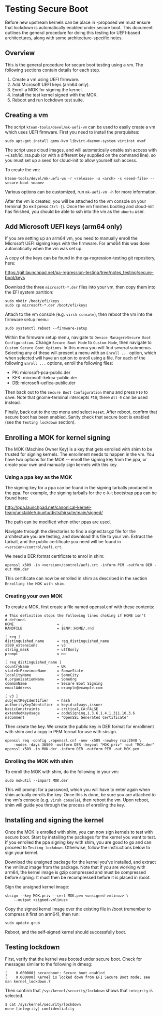 #                         Testing Secure Boot

Before new upstream kernels can be place in -proposed we must ensure that
lockdown is automatically enabled under secure boot. This document outlines the
general procedure for doing this testing for UEFI-based architectures, along
with some architecture-specific notes.

## Overview

This is the general procedure for secure boot testing using a vm. The following
sections contain details for each step.

 1. Create a vm using UEFI firmware.
 2. Add Microsoft UEFI keys (arm64 only).
 2. Enroll a MOK for signing the kernel.
 3. Install the test kernel signed with the MOK.
 4. Reboot and run lockdown test suite.

## Creating a vm

The script `kteam-tools/devel/mk-uefi-vm` can be used to easily create a vm
which uses UEFI firmware. First you need to install the prerquisites:

```
sudo apt-get install qemu-kvm libvirt-daemon-system virtinst ovmf
```

The script uses cloud images, and will automatically enable ssh access with
~/.ssh/id_rsa.pub (or with a different key supplied on the command line).
so you must set up a seed for cloud-init to allow yourself ssh access.

To create the vm:

```
kteam-tools/devel/mk-uefi-vm -r <release> -a <arch> -s <seed-file> --secure-boot <name>
```

Various options can be customized, run `mk-uefi-vm -h` for more information.

After the vm is created, you will be attached to the vm console on your terminal
(to exit press `Ctrl-]`). Once the vm finishes booting and cloud-init has
finished, you should be able to ssh into the vm as the `ubuntu` user.

## Add Microsoft UEFI keys (arm64 only)

If you are setting up an arm64 vm, you need to manually enroll the Microsoft
UEFI signing keys with the firmware. For amd64 this was done automatically when
the vm was set up.

A copy of the keys can be found in the qa-regression-testing git repository,
here:

https://git.launchpad.net/qa-regression-testing/tree/notes_testing/secure-boot/keys

Download the three `microsoft-*.der` files into your vm, then copy them into the
EFI system partition:

```
sudo mkdir /boot/efi/keys
sudo cp microsoft-*.der /boot/efi/keys
```

Attach to the vm console (e.g. `virsh console`), then reboot the vm into the
firmware setup menu:

```
sudo systemctl reboot --firmware-setup
```

Within the firmware setup menu, navigate to `Device Manager>Secure Boot
Configuration`. Change `Secure Boot Mode` to `Custom Mode`, then navigate to
`Custom Secure Boot Options`. In this menu you will find several submenus.
Selecting any of these will present a menu with an `Enroll ...` option, which
when selected will have an option to enroll using a file. For each of the
following `Enroll ...` options, enroll the following files:

 - PK: microsoft-pca-public.der
 - KEK: microsoft-kekca-public.der
 - DB: microsoft-uefica-public.der

Then back out to the `Secure Boot Configuration` menu and press `F10` to save.
Note that gnome-terminal intercepts `F10`; there `Alt-0` can be used instead.

Finally, back out to the top menu and select `Reset`. After reboot, confirm that
secure boot has been enabled. Sanity check that secure boot is enabled (see the
`Testing lockdown` section).

## Enrolling a MOK for kernel signing

The MOK (Machine Owner Key) is a key that gets enrolled with shim to be trusted
for signing kernels. The enrollment needs to happen in the vm. You have two
options for the MOK -- enroll the signing key from the ppa, or create your own
and manually sign kernels with this key.

### Using a ppa key as the MOK

The signing key for a ppa can be found in the signing tarballs produced in the
ppa. For example, the signing tarballs for the c-k-t bootstrap ppa can be found
here:

http://ppa.launchpad.net/canonical-kernel-team/unstable/ubuntu/dists/hirsute/main/signed/

The path can be modified when other ppas are used.

Navigate through the directories to find a signed.tar.gz file for the
architecture you are testing, and download this file to your vm. Extract the
tarball, and the public certificate you need will be found in
`<version>/control/uefi.crt`.

We need a DER format certificate to enrol in shim:

```
openssl x509 -in <version>/control/uefi.crt -inform PEM -outform DER -out MOK.der
```

This certificate can now be enrolled in shim as described in the section
`Enrolling the MOK with shim`.

### Creating your own MOK

To create a MOK, first create a file named openssl.cnf with these contents:

```
# This definition stops the following lines choking if HOME isn't
# defined.
HOME                    = .
RANDFILE                = $ENV::HOME/.rnd

[ req ]
distinguished_name      = req_distinguished_name
x509_extensions         = v3
string_mask             = utf8only
prompt                  = no

[ req_distinguished_name ]
countryName             = UK
stateOrProvinceName     = SomweState
localityName            = SomeCity
0.organizationName      = SomeOrg
commonName              = Secure Boot Signing
emailAddress            = example@example.com

[ v3 ]
subjectKeyIdentifier    = hash
authorityKeyIdentifier  = keyid:always,issuer
basicConstraints        = critical,CA:FALSE
extendedKeyUsage        = codeSigning,1.3.6.1.4.1.311.10.3.6
nsComment               = "OpenSSL Generated Certificate"
```

Then create the key. We create the public key in DER format for enrollment with
shim and a copy in PEM format for use with sbsign.

```
openssl req -config ./openssl.cnf -new -x509 -newkey rsa:2048 \
    -nodes -days 36500 -outform DER -keyout "MOK.priv" -out "MOK.der"
openssl x509 -in MOK.der -inform DER -outform PEM -out MOK.pem
```

### Enrolling the MOK with shim

To enroll the MOK with shim, do the following in your vm:

```
sudo mokutil --import MOK.der
```

This will prompt for a password, which you will have to enter again when shim
actually enrolls the key. Once this is done, be sure you are attached to the
vm's console (e.g. `virsh console`), then reboot the vm. Upon reboot, shim will
guide you through the process of enrolling the key.

## Installing and signing the kernel

Once the MOK is enrolled with shim, you can now sign kernels to test with secure
boot. Start by installing the packages for the kernel you want to test. If you
enrolled the ppa signing key with shim, you are good to go and can proceed to
`Testing lockdown`. Otherwise, follow the instructions below to sign your
kernel.

Download the unsigned package for the kernel you've installed, and extract the
vmlinuz image from the package. Note that if you are working with arm64, the
kernel image is gzip compressed and must be compressed before signing. It must
then be recompressed before it is placed in /boot.

Sign the unsigned kernel image:

```
sbsign --key MOK.priv --cert MOK.pem <unsigned-vmlinuz> \
    --output <signed-vmlinuz>
```

Copy the signed kernel image over the existing file in /boot (remember to
compress it first on arm64), then run:

```
sudo update-grub
```

Reboot, and the self-signed kernel should successfully boot.

## Testing lockdown

First, verify that the kernel was booted under secure boot. Check for messages
similar to the following in dmesg:

```
[    0.000000] secureboot: Secure boot enabled
[    0.000000] Kernel is locked down from EFI Secure Boot mode; see man kernel_lockdown.7
```

Then confirm that `/sys/kernel/security/lockdown` shows that `integrity` is
selected.

```
$ cat /sys/kernel/security/lockdown
none [integrity] confidentiality
```
